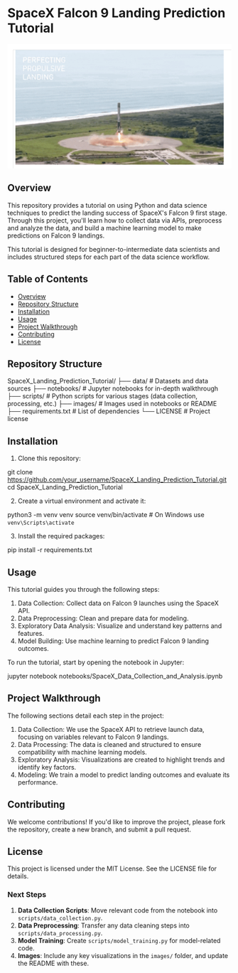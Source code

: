 # SpaceX Falcon 9 Landing Prediction Tutorial

![Project Banner](https://github.com/dijasila/SpaceX_Landing_Prediction_Tutorial/blob/main/images/banner.PNG)

## Overview

This repository provides a tutorial on using Python and data science techniques to predict the landing success of SpaceX's Falcon 9 first stage. Through this project, you'll learn how to collect data via APIs, preprocess and analyze the data, and build a machine learning model to make predictions on Falcon 9 landings.

This tutorial is designed for beginner-to-intermediate data scientists and includes structured steps for each part of the data science workflow.

## Table of Contents

- [Overview](#overview)
- [Repository Structure](#repository-structure)
- [Installation](#installation)
- [Usage](#usage)
- [Project Walkthrough](#project-walkthrough)
- [Contributing](#contributing)
- [License](#license)

## Repository Structure

SpaceX_Landing_Prediction_Tutorial/
├── data/                    # Datasets and data sources
├── notebooks/               # Jupyter notebooks for in-depth walkthrough
├── scripts/                 # Python scripts for various stages (data collection, processing, etc.)
├── images/                  # Images used in notebooks or README
├── requirements.txt         # List of dependencies
└── LICENSE                  # Project license

## Installation

1. Clone this repository:

git clone https://github.com/your_username/SpaceX_Landing_Prediction_Tutorial.git
cd SpaceX_Landing_Prediction_Tutorial

2. Create a virtual environment and activate it:

python3 -m venv venv
source venv/bin/activate  # On Windows use `venv\Scripts\activate`

3. Install the required packages:

pip install -r requirements.txt


## Usage

This tutorial guides you through the following steps:

1. Data Collection: Collect data on Falcon 9 launches using the SpaceX API.
2. Data Preprocessing: Clean and prepare data for modeling.
3. Exploratory Data Analysis: Visualize and understand key patterns and features.
4. Model Building: Use machine learning to predict Falcon 9 landing outcomes.

To run the tutorial, start by opening the notebook in Jupyter:

jupyter notebook notebooks/SpaceX_Data_Collection_and_Analysis.ipynb


## Project Walkthrough

The following sections detail each step in the project:

1. Data Collection: We use the SpaceX API to retrieve launch data, focusing on variables relevant to Falcon 9 landings.
2. Data Processing: The data is cleaned and structured to ensure compatibility with machine learning models.
3. Exploratory Analysis: Visualizations are created to highlight trends and identify key factors.
4. Modeling: We train a model to predict landing outcomes and evaluate its performance.



## Contributing
We welcome contributions! If you'd like to improve the project, please fork the repository, create a new branch, and submit a pull request.


## License
This project is licensed under the MIT License. See the LICENSE file for details.


### Next Steps

1. **Data Collection Scripts**: Move relevant code from the notebook into `scripts/data_collection.py`.
2. **Data Preprocessing**: Transfer any data cleaning steps into `scripts/data_processing.py`.
3. **Model Training**: Create `scripts/model_training.py` for model-related code.
4. **Images**: Include any key visualizations in the `images/` folder, and update the README with these.



